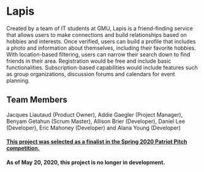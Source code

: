 # Lapis

Created by a team of IT students at GMU, Lapis is a friend-finding service that allows users to make connections and build relationships based on hobbies and interests. Once verified, users can build a profile that includes a photo and information about themselves, including their favorite hobbies. With location-based filtering, users can narrow their search down to find friends in their area. Registration would be free and include basic functionalities. Subscription-based capabilities would include features such as group organizations, discussion forums and calendars for event planning.

## Team Members

Jacques Liautaud (Product Owner), Addie Gaegler (Project Manager), Benyam Getahun (Scrum Master), Allison Brier (Developer), Daniel Lee (Developer), Eric Mahoney (Developer) and Alana Young (Developer)

#### **[This project was selected as a finalist in the Spring 2020 Patriot Pitch competition.](https://sites.google.com/view/patriot-pitch/spring-2020/program)**

#### As of May 20, 2020, this project is no longer in development.